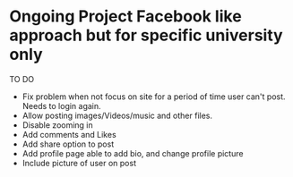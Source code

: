 # Ongoing Project Facebook like approach but for specific university only

TO DO
- Fix problem when not focus on site for a period of time user can't post. Needs to login again.
- Allow posting images/Videos/music and other files.
- Disable zooming in
- Add comments and Likes
- Add share option to post
- Add profile page able to add bio, and change profile picture
- Include picture of user on post